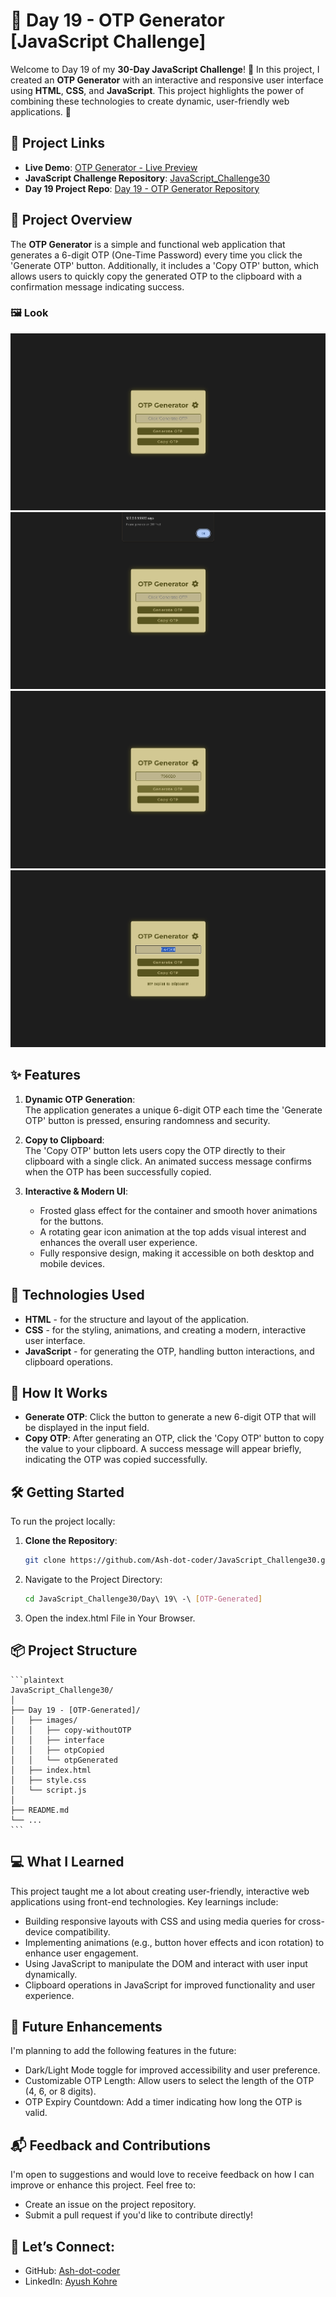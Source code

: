 # 📌 Day 19 - OTP Generator [JavaScript Challenge]

Welcome to Day 19 of my **30-Day JavaScript Challenge**! 🎉 In this project, I created an **OTP Generator** with an interactive and responsive user interface using **HTML**, **CSS**, and **JavaScript**. This project highlights the power of combining these technologies to create dynamic, user-friendly web applications. 🚀

## 🔗 Project Links
- **Live Demo**: [OTP Generator - Live Preview](https://ash-dot-coder.github.io/JavaScript_Challenge30/Day%2019%20-%20%5BOTP-Generated%5D/index.html)  
- **JavaScript Challenge Repository**: [JavaScript_Challenge30](https://github.com/Ash-dot-coder/JavaScript_Challenge30)  
- **Day 19 Project Repo**: [Day 19 - OTP Generator Repository](https://github.com/Ash-dot-coder/JavaScript_Challenge30/tree/Js30/Day%2019%20-%20%5BOTP-Generated%5D)

## 📝 Project Overview

The **OTP Generator** is a simple and functional web application that generates a 6-digit OTP (One-Time Password) every time you click the 'Generate OTP' button. Additionally, it includes a 'Copy OTP' button, which allows users to quickly copy the generated OTP to the clipboard with a confirmation message indicating success.

### 🖼️ **Look**

![OTP Generator - interface](images/interface.png)  
![OTP Generator - copy-withoutOTP](images/copy-withoutOTP.png)  
![OTP Generator - OTP_Generated](images/otpGenerated.png)  
![OTP Generator - OTP_Copied](images/otpCopied.png)  

## ✨ Features

1. **Dynamic OTP Generation**:  
   The application generates a unique 6-digit OTP each time the 'Generate OTP' button is pressed, ensuring randomness and security.

2. **Copy to Clipboard**:  
   The 'Copy OTP' button lets users copy the OTP directly to their clipboard with a single click. An animated success message confirms when the OTP has been successfully copied.

3. **Interactive & Modern UI**:  
   - Frosted glass effect for the container and smooth hover animations for the buttons.
   - A rotating gear icon animation at the top adds visual interest and enhances the overall user experience.
   - Fully responsive design, making it accessible on both desktop and mobile devices.

## 🧰 Technologies Used

- **HTML** - for the structure and layout of the application.
- **CSS** - for the styling, animations, and creating a modern, interactive user interface.
- **JavaScript** - for generating the OTP, handling button interactions, and clipboard operations.

## 🎯 How It Works

- **Generate OTP**: Click the button to generate a new 6-digit OTP that will be displayed in the input field.
- **Copy OTP**: After generating an OTP, click the 'Copy OTP' button to copy the value to your clipboard. A success message will appear briefly, indicating the OTP was copied successfully.

## 🛠️ Getting Started

To run the project locally:

1. **Clone the Repository**:
   ```bash
   git clone https://github.com/Ash-dot-coder/JavaScript_Challenge30.git
    ```

2. Navigate to the Project Directory:
    ```bash
    cd JavaScript_Challenge30/Day\ 19\ -\ [OTP-Generated]
    ```

3. Open the index.html File in Your Browser.

## 📦 Project Structure
    ```plaintext
    JavaScript_Challenge30/
    │
    ├── Day 19 - [OTP-Generated]/
    │   ├── images/
    │   │   ├── copy-withoutOTP
    │   │   ├── interface
    │   │   ├── otpCopied
    │   │   └── otpGenerated
    │   ├── index.html 
    │   ├── style.css  
    │   └── script.js  
    │
    ├── README.md
    └── ...
    ```

## 💻 What I Learned
This project taught me a lot about creating user-friendly, interactive web applications using front-end technologies. Key learnings include:

- Building responsive layouts with CSS and using media queries for cross-device compatibility.
- Implementing animations (e.g., button hover effects and icon rotation) to enhance user engagement.
- Using JavaScript to manipulate the DOM and interact with user input dynamically.
- Clipboard operations in JavaScript for improved functionality and user experience.

## 🌱 Future Enhancements
I'm planning to add the following features in the future:
- Dark/Light Mode toggle for improved accessibility and user preference.
- Customizable OTP Length: Allow users to select the length of the OTP (4, 6, or 8 digits).
- OTP Expiry Countdown: Add a timer indicating how long the OTP is valid.

## 📬 Feedback and Contributions
I'm open to suggestions and would love to receive feedback on how I can improve or enhance this project. Feel free to:

- Create an issue on the project repository.
- Submit a pull request if you'd like to contribute directly!

## 🔗 Let’s Connect:
- GitHub: [Ash-dot-coder](https://github.com/Ash-dot-coder)
- LinkedIn: [Ayush Kohre](https://www.linkedin.com/in/aayush-kohre-dev1/)
